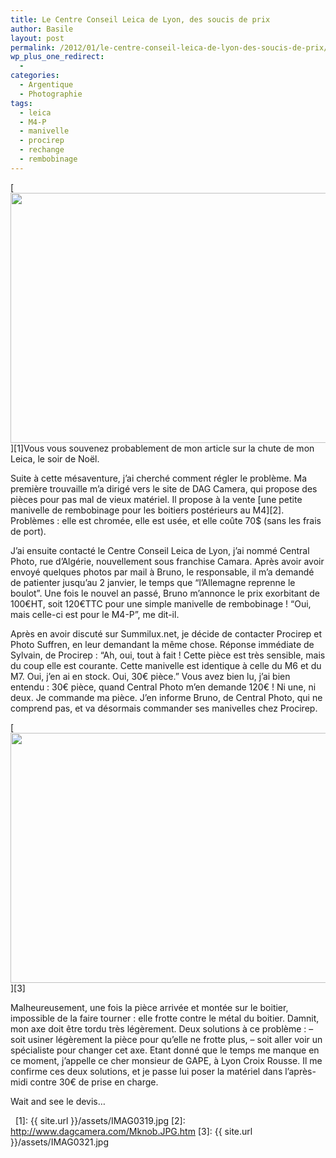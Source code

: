 ```yaml
---
title: Le Centre Conseil Leica de Lyon, des soucis de prix
author: Basile
layout: post
permalink: /2012/01/le-centre-conseil-leica-de-lyon-des-soucis-de-prix/
wp_plus_one_redirect:
  -
categories:
  - Argentique
  - Photographie
tags:
  - leica
  - M4-P
  - manivelle
  - procirep
  - rechange
  - rembobinage
---
```

[<img class="aligncenter size-full wp-image-610" title="IMAG0319" src="{{ site.url }}/assets/IMAG0319.jpg" alt="" width="600" height="400" />
][1]Vous vous souvenez probablement de mon article sur la chute de mon Leica, le soir de Noël.

Suite à cette mésaventure, j&#8217;ai cherché comment régler le problème.
Ma première trouvaille m&#8217;a dirigé vers le site de DAG Camera, qui propose des pièces pour pas mal de vieux matériel. Il propose à la vente [une petite manivelle de rembobinage pour les boitiers postérieurs au M4][2].
Problèmes : elle est chromée, elle est usée, et elle coûte 70$ (sans les frais de port).

J&#8217;ai ensuite contacté le Centre Conseil Leica de Lyon, j&#8217;ai nommé Central Photo, rue d&#8217;Algérie, nouvellement sous franchise Camara.
Après avoir avoir envoyé quelques photos par mail à Bruno, le responsable, il m&#8217;a demandé de patienter jusqu&#8217;au 2 janvier, le temps que &#8220;l&#8217;Allemagne reprenne le boulot&#8221;.
Une fois le nouvel an passé, Bruno m&#8217;annonce le prix exorbitant de 100€HT, soit 120€TTC pour une simple manivelle de rembobinage !
&#8220;Oui, mais celle-ci est pour le M4-P&#8221;, me dit-il.

Après en avoir discuté sur Summilux.net, je décide de contacter Procirep et Photo Suffren, en leur demandant la même chose.
Réponse immédiate de Sylvain, de Procirep :
&#8220;Ah, oui, tout à fait ! Cette pièce est très sensible, mais du coup elle est courante. Cette manivelle est identique à celle du M6 et du M7. Oui, j&#8217;en ai en stock. Oui, 30€ pièce.&#8221;
Vous avez bien lu, j&#8217;ai bien entendu : 30€ pièce, quand Central Photo m&#8217;en demande 120€ !
Ni une, ni deux. Je commande ma pièce. J&#8217;en informe Bruno, de Central Photo, qui ne comprend pas, et va désormais commander ses manivelles chez Procirep.

[<img class="aligncenter size-full wp-image-609" title="IMAG0321" src="{{ site.url }}/assets/IMAG0321.jpg" alt="" width="600" height="400" />][3]

Malheureusement, une fois la pièce arrivée et montée sur le boitier, impossible de la faire tourner : elle frotte contre le métal du boitier. Damnit, mon axe doit être tordu très légèrement. Deux solutions à ce problème :
&#8211; soit usiner légèrement la pièce pour qu&#8217;elle ne frotte plus,
&#8211; soit aller voir un spécialiste pour changer cet axe.
Etant donné que le temps me manque en ce moment, j&#8217;appelle ce cher monsieur de GAPE, à Lyon Croix Rousse. Il me confirme ces deux solutions, et je passe lui poser la matériel dans l&#8217;après-midi contre 30€ de prise en charge.

Wait and see le devis&#8230;

<div class="wp_plus_one_button" style="margin: 0 8px 8px 0; float:left; ">
  <g:plusone count="false" href="http://blog.basilesimon.fr/2012/01/le-centre-conseil-leica-de-lyon-des-soucis-de-prix/" callback="wp_plus_one_handler"></g:plusone>
</div>

 [1]: {{ site.url }}/assets/IMAG0319.jpg
 [2]: http://www.dagcamera.com/Mknob.JPG.htm
 [3]: {{ site.url }}/assets/IMAG0321.jpg

